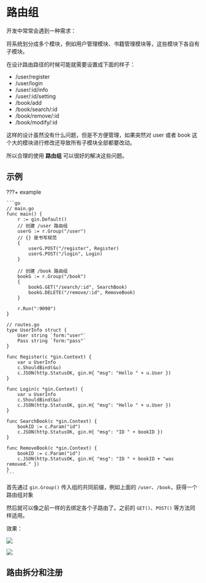 # 路由组

开发中常常会遇到一种需求：

将系统划分成多个模块，例如用户管理模块、书籍管理模块等，这些模块下各自有子模块。

在设计路由路径的时候可能就需要设置成下面的样子：

- /user/register
- /user/login
- /user/:id/info
- /user/:id/setting
- /book/add
- /book/search/:id
- /book/remove/:id
- /book/modify/:id

这样的设计虽然没有什么问题，但是不方便管理，如果突然对 user 或者 book 这个大的模块进行修改还导致所有子模块全部都要改动。

所以合理的使用 **路由组** 可以很好的解决这些问题。

## 示例

???+ example 

    ```go
    // main.go
    func main() {
        r := gin.Default()
        // 创建 /user 路由组
        userG := r.Group("/user")
        // {} 是书写规范
        {
            userG.POST("/register", Register)
            userG.POST("/login", Login)
        }

        // 创建 /book 路由组
        bookG := r.Group("/book")
        {
            bookG.GET("/search/:id", SearchBook)
            bookG.DELETE("/remove/:id", RemoveBook)
        }

        r.Run(":9090")
    }

    // routes.go
    type UserInfo struct {
        User string `form:"user"`
        Pass string `form:"pass"`
    }

    func Register(c *gin.Context) {
        var u UserInfo
        c.ShouldBind(&u)
        c.JSON(http.StatusOK, gin.H{ "msg": "Hello " + u.User })
    }

    func Login(c *gin.Context) {
        var u UserInfo
        c.ShouldBind(&u)
        c.JSON(http.StatusOK, gin.H{ "msg": "Hello " + u.User })
    }

    func SearchBook(c *gin.Context) {
        bookID := c.Param("id")
        c.JSON(http.StatusOK, gin.H{ "msg": "ID " + bookID })
    }

    func RemoveBook(c *gin.Context) {
        bookID := c.Param("id")
        c.JSON(http.StatusOK, gin.H{ "msg": "ID " + bookID + "was removed." })
    }
    ```


首先通过 `gin.Group()` 传入组的共同前缀，例如上面的 `/user`、`/book`，获得一个路由组对象

然后就可以像之前一样的去绑定各个子路由了。之前的 `GET()`、`POST()` 等方法同样适用。

效果：

![](https://xcdn.loli.top/gh/TCP404/Picgo/blog/illustration-pic/Go/vx_images/3664825137700.png)


![](https://xcdn.loli.top/gh/TCP404/Picgo/blog/illustration-pic/Go/vx_images/4105243857095.png)



## 路由拆分和注册

